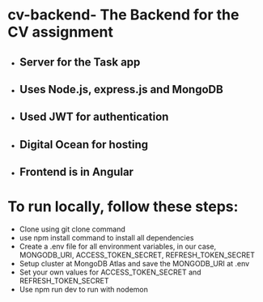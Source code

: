 # cv-backend- The Backend for the CV assignment
- ## Server for the Task app
- ## Uses Node.js, express.js and MongoDB 
- ## Used JWT for authentication
- ## Digital Ocean for hosting
- ## Frontend is in Angular

# To run locally, follow these steps:
- Clone using git clone command
- use npm install command to install all dependencies
- Create a .env file for all environment variables, in our case, MONGODB_URI, ACCESS_TOKEN_SECRET, REFRESH_TOKEN_SECRET
- Setup cluster at MongoDB Atlas and save the MONGODB_URI at .env
- Set your own values for ACCESS_TOKEN_SECRET and REFRESH_TOKEN_SECRET
- Use npm run dev to run with nodemon
